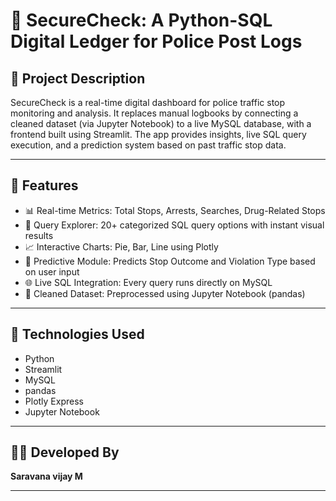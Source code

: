 # 🚓 SecureCheck: A Python-SQL Digital Ledger for Police Post Logs

## 📌 Project Description

SecureCheck is a real-time digital dashboard for police traffic stop monitoring and analysis. It replaces manual logbooks by connecting a cleaned dataset (via Jupyter Notebook) to a live MySQL database, with a frontend built using Streamlit. The app provides insights, live SQL query execution, and a prediction system based on past traffic stop data.

---

## 🚀 Features

* 📊 Real-time Metrics: Total Stops, Arrests, Searches, Drug-Related Stops
* 📁 Query Explorer: 20+ categorized SQL query options with instant visual results
* 📈 Interactive Charts: Pie, Bar, Line using Plotly
* 🧠 Predictive Module: Predicts Stop Outcome and Violation Type based on user input
* 🌐 Live SQL Integration: Every query runs directly on MySQL
* 🧹 Cleaned Dataset: Preprocessed using Jupyter Notebook (pandas)

---

## 🧰 Technologies Used

* Python
* Streamlit
* MySQL
* pandas
* Plotly Express
* Jupyter Notebook

---

## 👨‍💻 Developed By

**Saravana vijay M**

---
